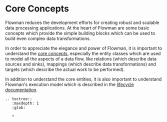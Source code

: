 # Core Concepts

Flowman reduces the development efforts for creating robust and scalable data processing applications. At the heart
of Flowman are some basic concepts which provide the simple building blocks which can be used to build even complex
data transformations.

In order to appreciate the elegance and power of Flowman, it is important to understand the [core concepts](concepts.md),
especially the entity classes which are used to model all the aspects of a data flow, like relations (which describe
data sources and sinks), mappings (which describe data transformations) and targets (which describe the actual work
to be performed).

In addition to understand the core entities, it is also important to understand Flowman's execution model which is
described in the [lifecycle documentation](lifecycle.md).


```eval_rst
.. toctree::
   :maxdepth: 1
   :glob:

   *
```
